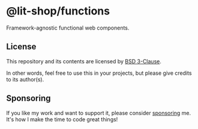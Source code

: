 # @lit-shop/functions

Framework-agnostic functional web components.

## License

This repository and its contents are licensed by
[BSD 3-Clause](../../LICENSE.txt).

In other words, feel free to use this in your projects, but please give credits
to its author(s).

## Sponsoring

If you like my work and want to support it, please consider
[sponsoring](https://github.com/sponsors/oliveryasuna) me.
It's how I make the time to code great things!
